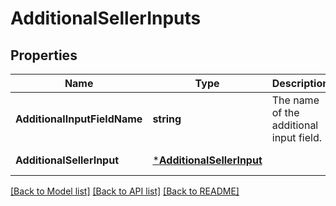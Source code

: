 # AdditionalSellerInputs

## Properties
Name | Type | Description | Notes
------------ | ------------- | ------------- | -------------
**AdditionalInputFieldName** | **string** | The name of the additional input field. | [default to null]
**AdditionalSellerInput** | [***AdditionalSellerInput**](AdditionalSellerInput.md) |  | [default to null]

[[Back to Model list]](../README.md#documentation-for-models) [[Back to API list]](../README.md#documentation-for-api-endpoints) [[Back to README]](../README.md)

